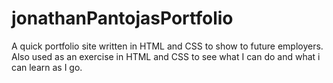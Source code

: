 # jonathanPantojasPortfolio
A quick portfolio site written in HTML and CSS to show to future employers. Also used as an exercise in HTML and CSS to see what I can do and what i can learn as I go. 
